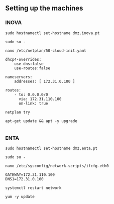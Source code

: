 ## Setting up the machines

### INOVA

```
sudo hostnamectl set-hostname dmz.inova.pt
```
```
sudo su -
```
```
nano /etc/netplan/50-cloud-init.yaml
```
```
dhcp4-overrides:
    use-dns:false
    use-routes:false
```
```
nameservers:
    addresses: [ 172.31.0.100 ]
```
```
routes:
    - to: 0.0.0.0/0
      via: 172.31.110.100
      on-link: true
```
```
netplan try
```
```
apt-get update && apt -y upgrade
```
```

```
### ENTA
```
sudo hostnamectl set-hostname dmz.enta.pt
```
```
sudo su -
```
```
nano /etc/sysconfig/network-scripts/ifcfg-eth0
```
```
GATEWAY=172.31.110.100
DNS1=172.31.0.100
```
```
systemctl restart network
```
```
yum -y update
```

```

```

```

```

```

```

```

```

```

```

```

```

```

```

```

```

```

```

```

```

```

```

```

```

```

```

```

```

```

```

```

```

```

```

```

```

```

```

```

```

```

```

```

```

```

```

